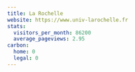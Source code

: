 ```yaml
---
title: La Rochelle
website: https://www.univ-larochelle.fr
stats:
  visitors_per_month: 86200
  average_pageviews: 2.95
carbon:
  home: 0
  legal: 0
---
```

